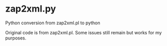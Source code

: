 # zap2xml.py
Python conversion from zap2xml.pl to python

Original code is from zap2xml.pl.
Some issues still remain but works for my purposes.
